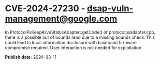 # CVE-2024-27230 - dsap-vuln-management@google.com

In ProtocolPsKeepAliveStatusAdapter::getCode() of protocolpsadapter.cpp, there is a possible out of bounds read due to a missing bounds check. This could lead to local information disclosure with baseband firmware compromise required. User interaction is not needed for exploitation.

**Publish date:** 2024-03-11
